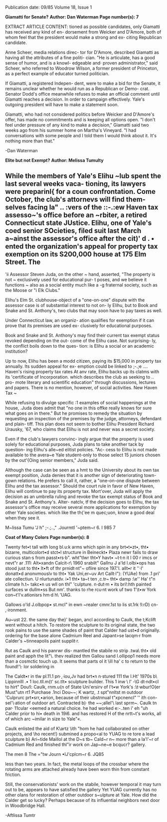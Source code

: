 Publication date: 09/85
Volume 18, Issue 1

**Giamatti for Senate?**
**Author: Dan Waterman**
**Page number(s): 7**

EXTRACT ARTICLE CONTENT:
tioned as possible candidates, only 
Giamatti has received any kind of en-
dorsement from 
Weicker and 
D'Amore, both of whom feel that the 
president would make a strong and ex-
citing Republican candidate. 

Anne Scheer, media relations direc-
tor for D'Amore, described Giamatti as 
having all the attributes of a fine politi-
cian. "He is articulate, has a good 
sense of humor, and is a knowl-
edgeable and· proven administrator," 
said Scheer, who referred to Woodrow 
Wilson, 
a 
former 
president of 
Princeton, as a perfect example of 
educator turned politician. 

If Giamatti, a registered Indepen-
dent, were to make a bid for the 
Senate, it remains unclear whether he 
would run as a Republican or Demo-
crat. Senator Dodd's office meanwhile 
refuses to make an official comment 
until Giamatti reaches a decision. In 
order to campaign effectively. Yale's 
outgoing president will have to make a 
statement soon. 

Giamatti, who had not considered 
politics before Weicker and D'Amore's 
offer, has made no commitments and 
is keeping all options open. "I don't feel 
under pressure of any kind to make a 
decision," Giamatti said two weeks ago 
from his summer home on Martha's 
Vineyard. "I had conversations with 
some people and I told them I would 
think about it. It's nothing more than 
that." 

-Dan Waterman


**Elite but not Exempt?**
**Author: Melissa Tumulty**

While the members of Yale's Elihu 
~lub spent the last several weeks vaca-
tioning, its lawyers were preparinl{ for 
a coun confrontation. Come October, 
the club's attornevs will find them-
selves facing Ia" .. :vers of the ::-.:ew 
Haven tax assesso~'s office before an 
~rbiter, a retired Connecticut state 
JUstice. Elihu, one of Yale's coed senior 
SOcieties, filed suit last March a~ainst 
the assessor's office 
after the cit)' 
d 
. 
• 
ented the organization's appeal for 
property tax exemption on 
its 
S200,000 house at 175 Elm Street. The 
-
'ii Assessor Steven Juda, on the other 
~ hand, asserted, "The property is not 
~ exclusively used for educational pur-
t poses, and we believe it functions 
~ also as a social entity much like a 
-g fraternal society, such as the Moose or 
"i Elk Clubs." 

Elihu's Elm St. clubhouse-object of a 
"one-on-one" dispute with the assessor 
case is of substantial interest to not on-
ly Elihu, but to Book and Snake and 
St. Anthony's, two clubs that may soon 
have to pay taxes as well. 

Under Connecticut law, an organiz-
ation qualifies for exemption if it can 
prove that its premises are used ex-
clusively for educational purposes. 

Book and Snake and St. Anthony's 
may find their current tax exempt 
status revoked depending on the out-
come of the Elihu case. Not surprising-
ly, the conflict boils down to the ques-
tion: is Elihu a social or an academic 
institution? 

Up to now, Elihu has been a modd 
citizen, paying its $15,000 in property 
tax annually. Its sudden appeal for ex-
emption could be linked to ;-.;e .... 
Haven's rising property tax rates At 
anv rate, Elihu backs up its clatms with 
its 'certificate of Incorporation. which 
describes the club as seeking to .. pro-
mote literary and scientific education" 
through discussions, 
lectures and 
papers. There is no mention, however, 
of social activities. New Haven Tax 
~ 

While refusing to divulge specific 
:1 examples of social happenings at the 
house, .Juda does admit that "no one in 
this offke really knows for sure what 
goes on in there." But he promises to 
remedy the situation by requesting an 
inspection of the premises by the 
judge, attorneys, defendant and plain-
tiff. This plan does not seem to bother 
Elihu President Richard Urausky, '67, 
who claims that Elihu is not and never 
was a secret society. 

Even if the club's lawyers convinc-
ingly argue that the property is used 
solely for educational purposes, Juda 
plans to take another tack by question-
ing Elihu's alle~ed elitist policies. "Ac-
cess to Elihu is not made available to 
the 
avera~e Yale student-only to 
those select 15 juniors chosen by the 
out'{Oing senior members," Juda said. 

Although the case can be seen as a 
hmt to the University about its own tax 
exempt position, Juda denies that it is 
another sign of deteriorating town-
gown relations. He prefers to call it, 
rather, a "one-on-one dispute between 
Elihu and the tax assessor." Should the 
court rule in favor of New Haven, 
Elihu will continue to pay its property 
tax. Mort'over, Juda will apply the 
decision as an umbrella ruling and 
revoke the tax exempt status of Book 
and Snake and St. Anthony's. Alter-
natclv, tf the decision goes to Elihu, the 
tax assessor's office may receive several 
more applications for exemption by 
other Yale societies. which like the 
th{'ee m quec;uon, know a good deal 
when they see it. 

M~lissa Tumu 
'J h" ;-.;..," .Jourmtl '~ptem~r 6. I 985 7 


**Coat of Many Colors**
**Page number(s): 8**

Twenty fet•t tall with long bl.u:k arms 
which spin in any brt•t•zt•, tht• bizarre, 
multicolort•d stct•l structure in 
Beineckt• Plaza newr fails to draw 
curious stan·s 
from 
passt•rs·b\". 
wht"tlwr tht•Y havt• ~t·t·n it I 00 r imcs or 
nevt"r ar .111: Alt•xandn Calcit-r\ 1960 
srabilt" Gallnu J a'ld l.olbi•ops has stood 
just to tht• lt•ft of thr prnidt·nt"~ oflire 
since 
197.'l. allt•r it ''·I' donatt•d 
anonvmouslv to tht• Yak Uni,er~uv 
Art Callt·l"): (YUAe) from .1 pri' ate 
collectiun. U nlurtunatdv. i•1 tht• ta~t 
ten 
,c.tr~ tht• damp :\e'' Ha' t"n 
climate 
h.t~ takc•n us wll on thl" 
'culpture. n·dut·m • its bri!:hth painted 
surfaces w dullm•ss But nm'. thanks 
to rhe rcu·nt work uf two 1'\t•w York 
con~t'l'v.ationisrs hm·d h\ 
\'UAG. 

Gallows o'ld J.olbpop• st.mcl" in ewn 
~realer cmnr.1st to lis st.1rk !l:rD) cn-
,·ironment. 

Au~ust 22. the same day the}' began, 
ancl according to Caulk, the t;Kclift 
went without a hitch. To restore the 
sculpture to its original state, the two 
rook pains to use the same shades of 
paint that Calder had ust•d originally. 
ordering for the base alone Cadmium 
Reel 
and Japant>se lacqm·r from 
Calder's ~tinneapolis paint supplit·r. 

Rut as Caulk and his panrwr dis-
mantled the stabile ro strip .twa\ tht• 
old paint and apph the lit"\\. thev 
realized thm Gallou sand I.ollipop1 needs 
more than a cosmctic touch up. It 
seems that parts ol it \\ill ha' c to 
return to the found!'\· lor soldering in 

The Caldt•r in tlw pl.11.1 pn·,·iou,Jv 
had brt•n n·stured 111 tlw I.Ht' 1970s b\ 
Lippinnlll .• 1 loc.tll.m{t' sc.tlt• sculpture 
builder. This 1 inw \ l' -\G dt·ndt•cl to 
hirt" Dou!l: Caulk, rnm.u{n of State 
Uni\'ersirv of l't•w York's :\t·wbur!O(er 
Must"utn 
rt1 
Purchase 
.1nci 
Dou~~; 
K wartz, 
.t spt"nnltst 
m 
outdoor 
'Culprurc prt•srr,•arion, because of 
their ubstnnual t"xpcnencl" '' ith con-
sel'\·ation of outdoor art. Contracted 
b)· the ~~;allel'\ last sprm~. Caulk tn par· 
11cular <eemed a natural choice. he had 
worked 
e:-..ten i' eh 
"uh 
Calder 
prior to hi• death in 19i6. and has 
restored H of the nrtt~t's works, all of 
which arc ~imilar in size to Yale"«. 

Caulk enlisted the aid of K\\artz \\ith 
"hom he had collaborated on other 
projects, and \\ho recent!} submined a 
propo<al to YUAG to re tore a lead 
sculpture b} Ari~tide Maillol at the 
D~s tb~ Cald~r n~ more than 
a la'l'~r of Cadmium Red and 
finished thl"ir work on 
Jap~ne~e bcqucr? 
gallery. 

The men 
8 The ="tw Journ •IJ'cplcm~r 6. JQ85 

less than two years. In fact, the metal 
loops of the crossbar where the rotating 
arms are attached already have been 
worn thin from constant friction. 

Still, the conservationists' work on 
the stabile, however temporal it may 
turn out to be, appears to have satisfied 
the gallery Yet YUAG currently has 
no other olans for restoration of other 
outdoor s~ulpture at Yale. How did the 
Calder get so lucky? Perhaps because 
of its influential neighbors next door in 
Woodbridge Hall. 

-Aftlissa Tumtr